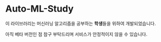 # Auto-ML-Study

이 라이브러리는 머신러닝 알고리즘을 공부하는 <b>학생</b>들을 위하여 개발되었습니다.

아직 베타 버전인 점 참구 부탁드리며 서비스가 안정적이지 않을 수 있습니다.
